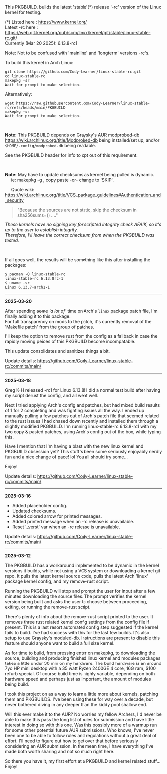 This PKGBUILD, builds the latest 'stable'(*) release '-rc' version of the Linux kernel for testing.

(*) Listed here : https://www.kernel.org/ <br>
Latest -rc here : https://web.git.kernel.org/pub/scm/linux/kernel/git/stable/linux-stable-rc.git/ <br>
Currently (Mar 20 2025): 6.13.8-rc1 <br>
 
Note: Not to be confused with 'mainline' and 'longterm' versions -rc's.<br>

To build this kernel in Arch Linux:

    git clone https://github.com/Cody-Learner/linux-stable-rc.git
    cd linux-stable-rc
    makepkg -sr
    Wait for prompt to make selection.

Alternatively:

    wget https://raw.githubusercontent.com/Cody-Learner/linux-stable-rc/refs/heads/main/PKGBUILD
    makepkg -sr
    Wait for prompt to make selection.

<br>

**Note:** This PKGBUILD depends on Graysky's AUR modprobed-db https://wiki.archlinux.org/title/Modprobed-db being installed/set up, 
and/or `$HOME/.config/modprobed.db` being readable.

See the PKGBUILD header for info to opt out of this requirement.

<br>

**Note:** May have to update checksums as kernel being pulled is dynamic.<br>
&nbsp;&nbsp;&nbsp;&nbsp; ie: makepkg -g , copy paste -or- change to 'SKIP'.

&nbsp;&nbsp;&nbsp;&nbsp; Quote wiki\: https://wiki.archlinux.org/title/VCS_package_guidelines#Authentication_and_security<br>
>"Because the sources are not static, skip the checksum in sha256sums=() ...."<br>

<i>These kernels have no signing key for scripted integrity check AFAIK, so it's up to the user to establish integrity.<br>
Therefore, I'll leave the correct checksum from when the PKGBUILD was tested. </i>

<br>

If all goes well, the results will be something like this after installing the packages:

    $ pacman -Q linux-stable-rc
    linux-stable-rc 6.13.8rc-1
    $ uname -sr
    Linux 6.13.7-arch1-1

----

**2025-03-20**

After spending ~~some~~ <i>'a lot of'</i> time on Arch's `linux` package patch file, I'm finally adding it to this package.<br>
For full transparency on mods to the patch, it's currently removal of the 'Makefile patch' from the group of patches.

I'll keep the option to remove rust from the config as a fallback in case the rapidly moving peices of this PKGBUILD become incompatable.

This update consolidates and sanitizes things a bit.

Update details: https://github.com/Cody-Learner/linux-stable-rc/commits/main/

----

**2025-03-18**

Greg K-H released -rc1 for Linux 6.13.8! I did a normal test build after having my script derust the config, and all went well.

Next I tried applying Arch's config and patches, but had mixed build results of 1 for 2 completing and was fighting issues all the way.
I ended up manually pulling a few patches out of Arch's patch file that seemed related to the rust issues I had chased down recently and installed them through a slightly modified PKGBUILD.
I'm running linux-stable-rc 6.13.8-rc1 with my two copy & pasted patches, using Arch's config out of the box, while typing this.

Have I mention that I'm having a blast with the new linux kernel and PKGBUILD obsession yet? This stuff's been some seriously enjoyably nerdly fun and a nice change of pace! lol
You all should try some...

Enjoy!

Update details: https://github.com/Cody-Learner/linux-stable-rc/commits/main/

----

**2025-03-16**

* Added placeholder config.
* Updated checksums.
* Added colored arrow for printed messages.
* Added printed message when an -rc release is unavailable.
* Reset '_verst' var when an -rc release is unavailable.

Update details: https://github.com/Cody-Learner/linux-stable-rc/commits/main/

----

**2025-03-12**

The PKGBUILD has a workaround implemented to be dynamic in the kernel versions it builds, while not using a VCS system or downloading a kernel git repo. 
It pulls the latest kernel source code, pulls the latest Arch 'linux' package kernel config, and my remove-rust script.

Running the PKGBUILD will stop and prompt the user for input after a few minutes downloading the source files.
The prompt verifies the kernel version being built and asks the user to choose between proceeding, exiting, or running the remove-rust script.

There's plenty of info about the remove-rust script printed to the user. It removes three rust related kernel config settings from the config file if present.
This is a last resort automated config step suggested if the kernel fails to build. I've had success with this for the last few builds.
It's also setup to use Graysky's moduled-db. Instructions are present to disable this feature should anyone want to build a full size kernel.

As for time to build, from pressing enter on makepkg, to downloading the source, building and producing finished linux kernel and modules packages takes a little under 30 min on my hardware.
The build hardware is an around 7yo HP mini desktop with a 35 watt Ryzen 2400GE 4 core, 16G ram, $100 refurb special.
Of course build time is highly variable, depending on both hardware speed and perhaps just as important, the amount of modules being build.

I took this project on as a way to learn a little more about kernels, patching them and PKGBUILDS. 
I've been using these for way over a decade, but never bothered diving in any deeper than the kiddy pool shallow end.

Will this ever make it to the AUR? No worries my fellow Archers, I'd never be able to make this pass the long list of rules for submission and have little interest in doing so with this one.
Was this possibly more of a warmup run for some other potential future AUR submissions. Who knows, I've never been one to be able to follow rules and regulations without a great deal of effort. 
I'll need to figure out how to get over that before seriously considering an AUR submission. In the mean time, I have everything I've made both worth sharing and not so much right here. 

So there you have it, my first effort at a PKGBUILD and kernel related stuff... Enjoy!
